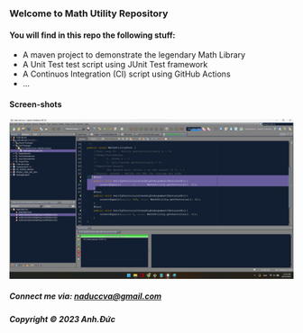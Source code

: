### Welcome to Math Utility Repository
#### You will find in this repo the following stuff:
* A maven project to demonstrate the legendary Math Library
* A Unit Test test script using JUnit Test framework
* A Continuos Integration (CI) script using GitHub Actions
* ...

#### Screen-shots
![JUnit Test Script](https://github.com/kanatsumi2003/math-util-mvn/blob/main/screenshots/test%20script%20with%20junit.png)

##### Connect me via: naduccva@gmail.com

##### Copyright &#169; 2023 Anh.Đức
